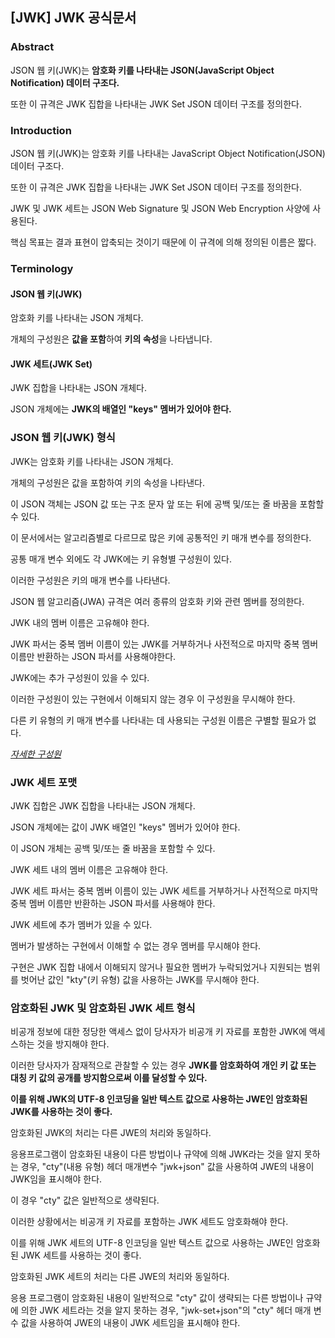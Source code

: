 ## [JWK] JWK 공식문서

### Abstract

JSON 웹 키(JWK)는 **암호화 키를 나타내는 JSON(JavaScript Object Notification) 데이터 구조다.**  

또한 이 규격은 JWK 집합을 나타내는 JWK Set JSON 데이터 구조를 정의한다.  



### Introduction

JSON 웹 키(JWK)는 암호화 키를 나타내는 JavaScript Object Notification(JSON) 데이터 구조다. 

 또한 이 규격은 JWK 집합을 나타내는 JWK Set JSON 데이터 구조를 정의한다. 

JWK 및 JWK 세트는 JSON Web Signature 및 JSON Web Encryption 사양에 사용된다.

핵심 목표는 결과 표현이 압축되는 것이기 때문에 이 규격에 의해 정의된 이름은 짧다.



### Terminology

#### JSON 웹 키(JWK)

암호화 키를 나타내는 JSON 개체다.  

개체의 구성원은 **값을 포함**하여 **키의 속성**을 나타냅니다.

#### JWK 세트(JWK Set)

JWK 집합을 나타내는 JSON 개체다. 

JSON 개체에는 **JWK의 배열인 "keys" 멤버가 있어야 한다.**



### JSON 웹 키(JWK) 형식

JWK는 암호화 키를 나타내는 JSON 개체다.  

개체의 구성원은 값을 포함하여 키의 속성을 나타낸다.  

이 JSON 객체는 JSON 값 또는 구조 문자 앞 또는 뒤에 공백 및/또는 줄 바꿈을 포함할 수 있다.  

이 문서에서는 알고리즘별로 다르므로 많은 키에 공통적인 키 매개 변수를 정의한다.

공통 매개 변수 외에도 각 JWK에는 키 유형별 구성원이 있다.  

이러한 구성원은 키의 매개 변수를 나타낸다. 

JSON 웹 알고리즘(JWA) 규격은 여러 종류의 암호화 키와 관련 멤버를 정의한다.

JWK 내의 멤버 이름은 고유해야 한다. 

JWK 파서는 중복 멤버 이름이 있는 JWK를 거부하거나 사전적으로 마지막 중복 멤버 이름만 반환하는 JSON 파서를 사용해야한다.

JWK에는 추가 구성원이 있을 수 있다. 

이러한 구성원이 있는 구현에서 이해되지 않는 경우 이 구성원을 무시해야 한다.  

다른 키 유형의 키 매개 변수를 나타내는 데 사용되는 구성원 이름은 구별할 필요가 없다.  

*[자세한 구성원](https://www.rfc-editor.org/rfc/rfc7517#section-4.1)*



### JWK 세트 포맷

JWK 집합은 JWK 집합을 나타내는 JSON 개체다.  

JSON 개체에는 값이 JWK 배열인 "keys" 멤버가 있어야 한다.  

이 JSON 개체는 공백 및/또는 줄 바꿈을 포함할 수 있다.

JWK 세트 내의 멤버 이름은 고유해야 한다.

JWK 세트 파서는 중복 멤버 이름이 있는 JWK 세트를 거부하거나 사전적으로 마지막 중복 멤버 이름만 반환하는 JSON 파서를 사용해야 한다.

JWK 세트에 추가 멤버가 있을 수 있다. 

멤버가 발생하는 구현에서 이해할 수 없는 경우 멤버를 무시해야 한다. 

구현은 JWK 집합 내에서 이해되지 않거나 필요한 멤버가 누락되었거나 지원되는 범위를 벗어난 값인 "kty"(키 유형) 값을 사용하는 JWK를 무시해야 한다.



### 암호화된 JWK 및 암호화된 JWK 세트 형식

비공개 정보에 대한 정당한 액세스 없이 당사자가 비공개 키 자료를 포함한 JWK에 액세스하는 것을 방지해야 한다.

이러한 당사자가 잠재적으로 관찰할 수 있는 경우 **JWK를 암호화하여 개인 키 값 또는 대칭 키 값의 공개를 방지함으로써 이를 달성할 수 있다.**  

**이를 위해 JWK의 UTF-8 인코딩을 일반 텍스트 값으로 사용하는 JWE인 암호화된 JWK를 사용하는 것이 좋다.**  

암호화된 JWK의 처리는 다른 JWE의 처리와 동일하다.  

응용프로그램이 암호화된 내용이 다른 방법이나 규약에 의해 JWK라는 것을 알지 못하는 경우, "cty"(내용 유형) 헤더 매개변수 "jwk+json" 값을 사용하여 JWE의 내용이 JWK임을 표시해야 한다. 

이 경우 "cty" 값은 일반적으로 생략된다.

이러한 상황에서는 비공개 키 자료를 포함하는 JWK 세트도 암호화해야 한다.  

이를 위해 JWK 세트의 UTF-8 인코딩을 일반 텍스트 값으로 사용하는 JWE인 암호화된 JWK 세트를 사용하는 것이 좋다.  

암호화된 JWK 세트의 처리는 다른 JWE의 처리와 동일하다.  

응용 프로그램이 암호화된 내용이 일반적으로 "cty" 값이 생략되는 다른 방법이나 규약에 의한 JWK 세트라는 것을 알지 못하는 경우, "jwk-set+json"의 "cty" 헤더 매개 변수 값을 사용하여 JWE의 내용이 JWK 세트임을 표시해야 한다.